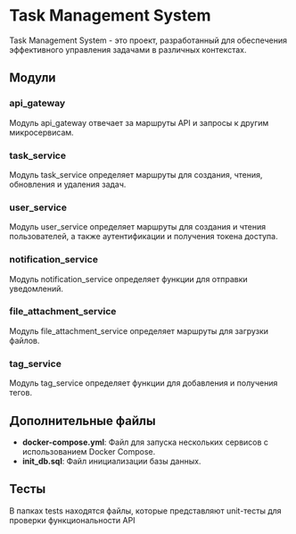 # Task Management System

Task Management System - это проект, разработанный для обеспечения эффективного управления задачами в различных контекстах.

## Модули

### api_gateway

Модуль api_gateway отвечает за маршруты API и запросы к другим микросервисам.

### task_service

Модуль task_service определяет маршруты для создания, чтения, обновления и удаления задач.

### user_service

Модуль user_service определяет маршруты для создания и чтения пользователей, а также аутентификации и получения токена доступа.

### notification_service

Модуль notification_service определяет функции для отправки уведомлений.

### file_attachment_service

Модуль file_attachment_service определяет маршруты для загрузки файлов.

### tag_service

Модуль tag_service определяет функции для добавления и получения тегов.

## Дополнительные файлы

- **docker-compose.yml**: Файл для запуска нескольких сервисов с использованием Docker Compose.
- **init_db.sql**: Файл инициализации базы данных.

## Тесты

В папках tests находятся файлы, которые представляют unit-тесты для проверки функциональности API
